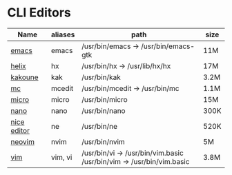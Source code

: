 # CLI Editors

Name | aliases | path | size
---|---|---|---|
[emacs](https://www.gnu.org/software/emacs/download.html#gnu-linux) | emacs | /usr/bin/emacs -> /usr/bin/emacs-gtk | 11M
[helix](https://github.com/helix-editor/helix?tab=readme-ov-file#installation) | hx | /usr/bin/hx -> /usr/lib/hx/hx | 17M
[kakoune](https://github.com/mawww/kakoune?tab=readme-ov-file#installing) | kak | /usr/bin/kak | 3.2M
[mc](https://github.com/MidnightCommander/mc) | mcedit | /usr/bin/mcedit -> /usr/bin/mc | 1.1M
[micro](https://github.com/zyedidia/micro?tab=readme-ov-file#package-managers) | micro | /usr/bin/micro | 15M
[nano](https://www.nano-editor.org/download.php) | nano | /usr/bin/nano | 300K
[nice editor](https://github.com/vigna/ne/?tab=readme-ov-file#ports) | ne | /usr/bin/ne | 520K
[neovim](https://github.com/neovim/neovim?tab=readme-ov-file#install-from-package) | nvim | /usr/bin/nvim | 5M
[vim](https://github.com/vim/vim) | vim, vi | /usr/bin/vi -> /usr/bin/vim.basic<br>/usr/bin/vim -> /usr/bin/vim.basic | 3.8M
